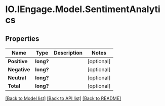 # IO.IEngage.Model.SentimentAnalytics
## Properties

Name | Type | Description | Notes
------------ | ------------- | ------------- | -------------
**Positive** | **long?** |  | [optional] 
**Negative** | **long?** |  | [optional] 
**Neutral** | **long?** |  | [optional] 
**Total** | **long?** |  | [optional] 

[[Back to Model list]](../README.md#documentation-for-models) [[Back to API list]](../README.md#documentation-for-api-endpoints) [[Back to README]](../README.md)

